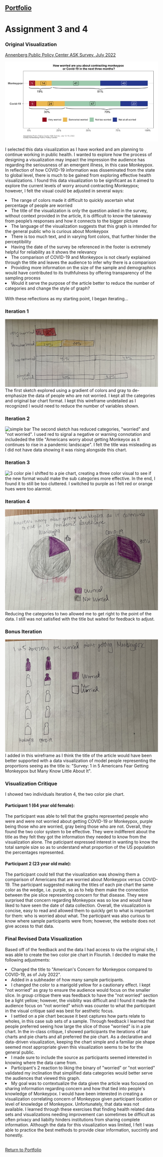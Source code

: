 ## [Portfolio](https://svp893.github.io/Philip-Portfolio/)

# Assignment 3 and 4

### Original Visualization

[Annenberg Public Policy Center ASK Survey, July 2022](https://www.annenbergpublicpolicycenter.org/survey-1-in-5-americans-fear-getting-monkeypox-but-many-know-little-about-it/)

![Annenberg data viz](https://raw.githubusercontent.com/svp893/Philip-Portfolio/main/images/Annenberg%20Original%20Chart.png.jpg)

I selected this data visualization as I have worked and am planning to continue working in public health. I wanted to explore how the process of designing a visualization may impact the impression the audience has regarding the seriousness of an emergent illness, in this case Monkeypox. In reflection of how COVID-19 information was disseminated from the state to global level, there is much to be gained from exploring effective health visualizations. 
I found this data visualization to be significant as it aimed to explore the current levels of worry around contracting Monkeypox; however, I felt the visual could be adjusted in several ways:

<li>The range of colors made it difficult to quickly ascertain what percentage of people are worried</li> 
<li>The title of the visualization is only the question asked in the survey, without context provided in the article, it is difficult to know the takeaway from people’s responses and how it connects to the bigger picture</li>
<li>The language of the visualization suggests that this graph is intended for the general public who is curious about Monkeypox</li>
<li>There is too much text, and in varying font colors, that further hinder the perceptibility</li>
<li>Having the date of the survey be referenced in the footer is extremely helpful for reliability as it shows the relevancy </li>
<li>The comparison of COVID-19 and Monkeypox is not clearly explained through the title and leaves the audience to infer why there is a comparison</li>
<li>Providing more information on the size of the sample and demographics would have contributed to its truthfulness by offering transparency of the sampling process</li>
<li>Would it serve the purpose of the article better to reduce the number of categories and change the style of graph? </li>
 <br>
With these reflections as my starting point, I began iterating…

### Iteration 1
![complexbar](https://raw.githubusercontent.com/svp893/Philip-Portfolio/main/images/complex%20bar%20chart.jpg)
The first sketch explored using a gradient of colors and gray to de-emphasize the data of people who are not worried. I kept all the categories and original bar chart format. I kept this wireframe undetailed as I recognized I would need to reduce the number of variables shown. 

### Iteration 2
![simple bar](https://raw.githubusercontent.com/svp893/Philip-Portfolio/main/images/Simplified%20bar%20chart.JPG)
The second sketch has reduced categories, "worried" and "not worried". I used red to signal a negative or warning connotation and includeded the title "Americans worry about getting Monkeyox as it continues to rise in a pandemic landscape". I felt the title was misleading as I did not have data showing it was rising alongside this chart. 

### Iteration 3
![3 color pie](https://raw.githubusercontent.com/svp893/Philip-Portfolio/main/images/3%20color%20pie.JPG)
I shifted to a pie chart, creating a three color visual to see if the new format would make the sub categories more effective. In the end, I found it to still be too cluttered. I switched to purple as I felt red or orange hues were too alarmist. 
 
### Iteration 4
![2 color pie](https://raw.githubusercontent.com/svp893/Philip-Portfolio/main/images/2%20color%20pie.JPG)
Reducing the categories to two allowed me to get right to the point of the data. I still was not satisfied with the title but waited for feedback to adjust. 

### Bonus Iteration
![people chart](https://raw.githubusercontent.com/svp893/Philip-Portfolio/main/images/People%20graph.JPG)
I added in this wireframe as I think the title of the article would have been better supported with a data visualization of model people representing the proportions seeing as the title is: "Survey: 1 in 5 Americans Fear Getting Monkeypox but Many Know Little About It". 

### Visualization Critique
I showed two individuals Iteration 4, the two color pie chart.

#### Participant 1 (64 year old female):
The participant was able to tell that the graphs represented people who were and were not worried about getting COVID-19 or Monkeypox, purple being those who are worried, gray being those who are not. Overall, they found the two color system to be effective. They were indifferent about the title as they felt they got the information they needed to know from the visualization alone. The paticipant expressed interest in wanting to know the total sample size so as to understand what proportion of the US population the percentages represented. 

#### Participant 2 (23 year old male):
The participant could tell that the visualization was showing them a comparison of Americans that are worried about Monkeypox versus COVID-19. The participant suggested making the titles of each pie chart the same color as the wedge, i.e. purple, so as to help them make the connection between the pie slice representing concern for that disease. They were surprised that concern regarding Monkeypox was so low and would have liked to have seen the date of data collection. Overall, the visualization is concise, easy to read and allowed them to quickly get to what is important for them: who is worried about what. The participant was also curious to know where sample participants were from; however, the website does not give access to that data. 

### Final Revised Data Visualization

Based off of the feedback and the data I had access to via the original site, I was able to create the two color pie chart in Flourish. I decided to make the following adjustments:

<li>Changed the title to "American's Concern for Monkeypox compared to COVID-19, as of July 2022".</li>
<li>Added in a subheader of how many sample participants.</li>
<li>I changed the color to a marigold yellow for a cautionary effect. I kept "not worried" as gray to ensure the audience would focus on the smaller slice. In group critique there was feedback to have the "not worried" section be a light yellow; however, the visiblity was difficult and I found it made the audience focus on "not worried" which was counter to what the participant in the visual critique said was best for aesthetic focus.</li>
<li> I settled on a pie chart because it best captures how parts relate to wholes, in this case sub sets of a sample. Through feedback I learned that people preferred seeing how large the slice of those "worried" is in a pie chart. In the in-class critique, I showed participants the iterations of bar charts and pie charts and all preferred the pie chart. As a declarative and data-driven visualization, keeping the chart simple and a familiar pie shape seemed most appropriate given this visualization seems to be for the general public.</li>
<li>I made sure to include the source as participants seemed interested in knowing where the data came from.</li>
<li>Participant's 2 reaction to liking the binary of "worried" or "not worried" validated my inclination that simplified data categories would better serve the audiences that viewed this graph. </li>
<li> My goal was to contextualize the data given the article was focused on sharing information regarding concern and how that tied into people's knowledge of Monkeypox. I would have been interested in creating a visualization correlating concern of Monkeypox given participant location or level of knowledge of Monkeypox. Unfortunately, that data was not available. I learned through these exercises that finding health related data sets and visualizations needing improvement can sometimes be difficult as often privacy and liabilty hinders institutions from sharing complete information. Although the data for this visualization was limited, I felt I was able to practice the best methods to provide clear information, succintly and honestly.</li>
   <br>
<div class="flourish-embed flourish-chart" data-src="visualisation/11219251"><script src="https://public.flourish.studio/resources/embed.js"></script></div>

 [Return to Portfolio](https://svp893.github.io/Philip-Portfolio/)
